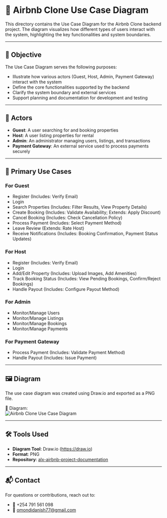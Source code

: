 # 🎯 Airbnb Clone Use Case Diagram

This directory contains the Use Case Diagram for the Airbnb Clone backend project. The diagram visualizes how different types of users interact with the system, highlighting the key functionalities and system boundaries.

---

## 📘 Objective

The Use Case Diagram serves the following purposes:

- Illustrate how various actors (Guest, Host, Admin, Payment Gateway) interact with the system
- Define the core functionalities supported by the backend
- Clarify the system boundary and external services
- Support planning and documentation for development and testing

---

## 👥 Actors

- **Guest**: A user searching for and booking properties
- **Host**: A user listing properties for rental
- **Admin**: An administrator managing users, listings, and transactions
- **Payment Gateway**: An external service used to process payments securely

---

## 🧩 Primary Use Cases

### For Guest
- Register (Includes: Verify Email)
- Login
- Search Properties (Includes: Filter Results, View Property Details)
- Create Booking (Includes: Validate Availability; Extends: Apply Discount)
- Cancel Booking (Includes: Check Cancellation Policy)
- Process Payment (Includes: Select Payment Method)
- Leave Review (Extends: Rate Host)
- Receive Notifications (Includes: Booking Confirmation, Payment Status Updates)

### For Host
- Register (Includes: Verify Email)
- Login
- Add/Edit Property (Includes: Upload Images, Add Amenities)
- Track Booking Status (Includes: View Pending Bookings, Confirm/Reject Bookings)
- Handle Payout (Includes: Configure Payout Method)

### For Admin
- Monitor/Manage Users
- Monitor/Manage Listings
- Monitor/Manage Bookings
- Monitor/Manage Payments

### For Payment Gateway
- Process Payment (Includes: Validate Payment Method)
- Handle Payout (Includes: Issue Payment)

---

## 🖼️ Diagram

The use case diagram was created using Draw.io and exported as a PNG file.

📎 Diagram:  
![Airbnb Clone Use Case Diagram](use-case-diagram/airbnb-use-case.png)

---

## 🛠️ Tools Used

- **Diagram Tool**: Draw.io (https://draw.io)
- **Format**: PNG
- **Repository**: [alx-airbnb-project-documentation](https://github.com/your-username/alx-airbnb-project-documentation)

---

## 📬 Contact

For questions or contributions, reach out to:

- 📱 +254 791 561 098  
- 📧 omondidanish77@gmail.com

